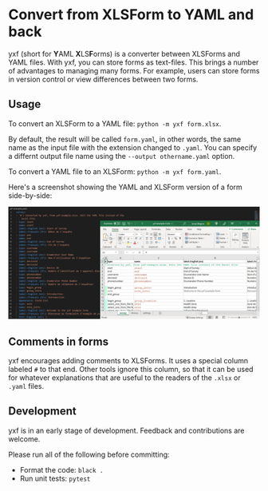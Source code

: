 # Convert from XLSForm to YAML and back

yxf (short for **Y**AML **X**LS**F**orms) is a converter between XLSForms and
YAML files. With yxf, you can store forms as text-files. This brings a number of
advantages to managing many forms. For example, users can store forms in version
control or view differences between two forms.

## Usage

To convert an XLSForm to a YAML file: `python -m yxf form.xlsx`.

By default, the result will be called `form.yaml`, in other words, the same name
as the input file with the extension changed to `.yaml`. You can specify a
differnt output file name using the `--output othername.yaml` option.

To convert a YAML file to an XLSForm: `python -m yxf form.yaml`.

Here's a screenshot showing the YAML and XLSForm version of a form side-by-side:

![YAML and XLSForm version of a form](docs/yxf-yaml-and-xlsx-side-by-side.png)

## Comments in forms

yxf encourages adding comments to XLSForms. It uses a special column labeled `#`
to that end. Other tools ignore this column, so that it can be used for whatever
explanations that are useful to the readers of the `.xlsx` or `.yaml` files.

## Development

yxf is in an early stage of development. Feedback and contributions are welcome.

Please run all of the following before committing:

- Format the code: `black .`
- Run unit tests: `pytest`